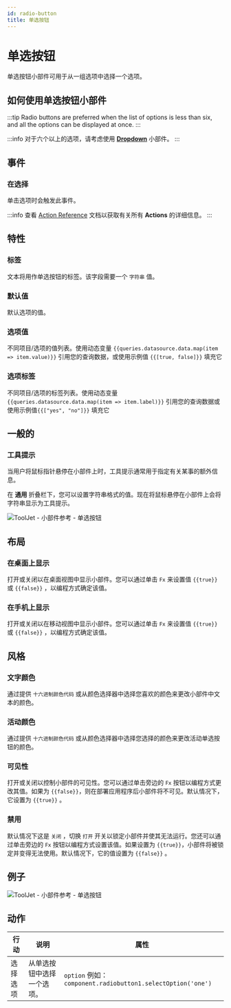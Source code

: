 ```yaml
---
id: radio-button
title: 单选按钮
---
```

# 单选按钮

单选按钮小部件可用于从一组选项中选择一个选项。

## 如何使用单选按钮小部件



:::tip
Radio buttons are preferred when the list of options is less than six, and all the options can be displayed at once.
:::

:::info
对于六个以上的选项，请考虑使用 **[Dropdown](/docs/widgets/dropdown)** 小部件。
:::

## 事件

### 在选择

单击选项时会触发此事件。

:::info
查看 [Action Reference](/docs/category/actions-reference) 文档以获取有关所有 **Actions** 的详细信息。
:::

## 特性

### 标签

文本将用作单选按钮的标签。该字段需要一个 `字符串` 值。

### 默认值

默认选项的值。

### 选项值

不同项目/选项的值列表。使用动态变量 `{{queries.datasource.data.map(item => item.value)}}` 引用您的查询数据，或使用示例值 `{{[true, false]}}` 填充它

### 选项标签

不同项目/选项的标签列表。使用动态变量 `{{queries.datasource.data.map(item => item.label)}}` 引用您的查询数据或使用示例值`{{["yes", "no"]}}` 填充它

## 一般的
### 工具提示

当用户将鼠标指针悬停在小部件上时，工具提示通常用于指定有关某事的额外信息。

在 **通用** 折叠栏下，您可以设置字符串格式的值。现在将鼠标悬停在小部件上会将字符串显示为工具提示。

<div style={{textAlign: 'center'}}>

<img className="screenshot-full" src="/img/tooltip.png" alt="ToolJet - 小部件参考 - 单选按钮" />

</div>

## 布局

### 在桌面上显示

打开或关闭以在桌面视图中显示小部件。您可以通过单击 `Fx` 来设置值 `{{true}}` 或 `{{false}}` ，以编程方式确定该值。
### 在手机上显示

打开或关闭以在移动视图中显示小部件。您可以通过单击 `Fx` 来设置值 `{{true}}` 或 `{{false}}` ，以编程方式确定该值。

## 风格

### 文字颜色

通过提供 `十六进制颜色代码` 或从颜色选择器中选择您喜欢的颜色来更改小部件中文本的颜色。

### 活动颜色

通过提供 `十六进制颜色代码` 或从颜色选择器中选择您选择的颜色来更改活动单选按钮的颜色。

### 可见性

打开或关闭以控制小部件的可见性。您可以通过单击旁边的 `Fx` 按钮以编程方式更改其值。如果为 `{{false}}`，则在部署应用程序后小部件将不可见。默认情况下，它设置为 `{{true}}` 。

### 禁用

默认情况下这是 `关闭` ，切换 `打开` 开关以锁定小部件并使其无法运行。您还可以通过单击旁边的 `Fx` 按钮以编程方式设置该值。如果设置为 `{{true}}`，小部件将被锁定并变得无法使用。默认情况下，它的值设置为 `{{false}}` 。

## 例子

<div style={{textAlign: 'center'}}>

<img className="screenshot-full" src="/img/widgets/radio-button/radio-ex.gif" alt="ToolJet - 小部件参考 - 单选按钮" />

</div>

## 动作

| 行动     | 说明                       | 属性                                                        |
| -------- | -------------------------- | ----------------------------------------------------------- |
| 选择选项 | 从单选按钮中选择一个选项。 | `option` 例如：`component.radiobutton1.selectOption('one')` |